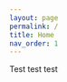 ```yaml
---
layout: page
permalink: /
title: Home
nav_order: 1
---
```

Test test test 

<!--<div class="row justify-content-sm-center align-items-start d-flex d-sm-block mt-0 mb-3 gx-6">
    <div class="col-sm-4 mt-0 mt-md-0 float-left order-0" style="font-size:2.0rem; padding-top:0; margin-top:0; margin-bottom:0.5em; border:1px solid black; font-weight:500">
    </div>
    <div class="col-sm-8 mt-0 mt-md-0 float-right order-1" style="border:1px solid blue;">
    </div>
    <div class="col-sm-4 mt-3 mt-md-0 float-left order-last" style="border:1px solid green;">
    </div> 
</div>-->